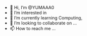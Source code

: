 - 👋 Hi, I’m @YUMAAA0
- 👀 I’m interested in 
- 🌱 I’m currently learning Computing,
- 💞️ I’m looking to collaborate on ...
- 📫 How to reach me ...

<!---
YUMAAA0/YUMAAA0 is a ✨ special ✨ repository because its `README.md` (this file) appears on your GitHub profile.
You can click the Preview link to take a look at your changes.
--->
